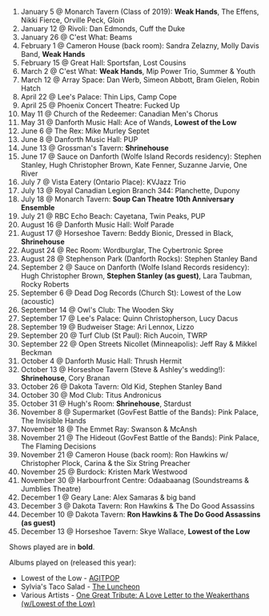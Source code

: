 1. January 5 @ Monarch Tavern (Class of 2019): **Weak Hands**, The Effens, Nikki Fierce, Orville Peck, Gloin
1. January 12 @ Rivoli: Dan Edmonds, Cuff the Duke
1. January 26 @ C'est What: Beams
1. February 1 @ Cameron House (back room): Sandra Zelazny, Molly Davis Band, **Weak Hands**
1. February 15 @ Great Hall: Sportsfan, Lost Cousins
1. March 2 @ C'est What: **Weak Hands**, Mip Power Trio, Summer & Youth
1. March 12 @ Array Space: Dan Werb, Simeon Abbott, Bram Gielen, Robin Hatch
1. April 22 @ Lee's Palace: Thin Lips, Camp Cope
1. April 25 @ Phoenix Concert Theatre: Fucked Up
1. May 11 @ Church of the Redeemer: Canadian Men's Chorus
1. May 31 @ Danforth Music Hall: Ace of Wands, **Lowest of the Low**
1. June 6 @ The Rex: Mike Murley Septet
1. June 8 @ Danforth Music Hall: PUP
1. June 13 @ Grossman's Tavern: **Shrinehouse**
1. June 17 @ Sauce on Danforth (Wolfe Island Records residency): Stephen Stanley, Hugh Christopher Brown, Kate Fenner, Suzanne Jarvie, One River
1. July 7 @ Vista Eatery (Ontario Place): KVJazz Trio
1. July 13 @ Royal Canadian Legion Branch 344: Planchette, Dupony
1. July 18 @ Monarch Tavern: **Soup Can Theatre 10th Anniversary Ensemble**
1. July 21 @ RBC Echo Beach: Cayetana, Twin Peaks, PUP
1. August 16 @ Danforth Music Hall: Wolf Parade
1. August 17 @ Horseshoe Tavern: Beddy Bionic, Dressed in Black, **Shrinehouse**
1. August 24 @ Rec Room: Wordburglar, The Cybertronic Spree
1. August 28 @ Stephenson Park (Danforth Rocks): Stephen Stanley Band
1. September 2 @ Sauce on Danforth (Wolfe Island Records residency): Hugh Christopher Brown, **Stephen Stanley (as guest)**, Lara Taubman, Rocky Roberts
1. September 6 @ Dead Dog Records (Church St): Lowest of the Low (acoustic)
1. September 14 @ Owl's Club: The Wooden Sky
1. September 17 @ Lee's Palace: Quinn Christopherson, Lucy Dacus
1. September 19 @ Budweiser Stage: Ari Lennox, Lizzo
1. September 20 @ Turf Club (St Paul): Rich Aucoin, TWRP
1. September 22 @ Open Streets Nicollet (Minneapolis): Jeff Ray & Mikkel Beckman
1. October 4 @ Danforth Music Hall: Thrush Hermit
1. October 13 @ Horseshoe Tavern (Steve & Ashley's wedding!): **Shrinehouse**, Cory Branan
1. October 26 @ Dakota Tavern: Old Kid, Stephen Stanley Band
1. October 30 @ Mod Club: Titus Andronicus
1. October 31 @ Hugh's Room: **Shrinehouse**, Stardust
1. November 8 @ Supermarket (GovFest Battle of the Bands): Pink Palace, The Invisible Hands
1. November 18 @ The Emmet Ray: Swanson & McAnsh
1. November 21 @ The Hideout (GovFest Battle of the Bands): Pink Palace, The Flaming Decisions
1. November 21 @ Cameron House (back room): Ron Hawkins w/ Christopher Plock, Carina & the Six String Preacher
1. November 25 @ Burdock: Kristen Mark Westwood
1. November 30 @ Harbourfront Centre: Odaabaanag (Soundstreams & Jumblies Theatre)
1. December 1 @ Geary Lane: Alex Samaras & big band
1. December 3 @ Dakota Tavern: Ron Hawkins & The Do Good Assassins
1. December 10 @ Dakota Tavern: **Ron Hawkins & The Do Good Assassins (as guest)**
1. December 13 @ Horseshoe Tavern: Skye Wallace, **Lowest of the Low**

Shows played are in **bold**.

Albums played on (released this year):

- Lowest of the Low - [AGITPOP](https://lowestofthelow.com/music/agit-pop-release/)
- Sylvia's Taco Salad - [The Luncheon](https://bowchicawowow.bandcamp.com/releases)
- Various Artists - [One Great Tribute: A Love Letter to the Weakerthans (w/Lowest of the Low)](https://theweakerthanstribute.bandcamp.com/track/pamphleteer)
